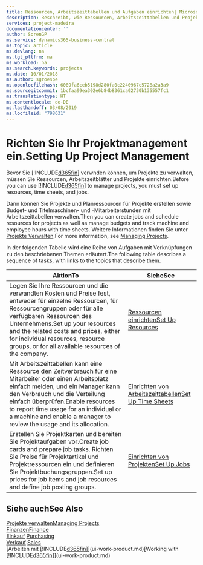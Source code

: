 ```yaml
---
title: Ressourcen, Arbeitszeittabellen und Aufgaben einrichten| Microsoft Docs
description: Beschreibt, wie Ressourcen, Arbeitszeittabellen und Projekte eingerichtet werden, um Projekte zu verwalten.
services: project-madeira
documentationcenter: ''
author: SorenGP
ms.service: dynamics365-business-central
ms.topic: article
ms.devlang: na
ms.tgt_pltfrm: na
ms.workload: na
ms.search.keywords: projects
ms.date: 10/01/2018
ms.author: sgroespe
ms.openlocfilehash: 6089fa6ceb5198d280fa0c2240967c5728a2a3a9
ms.sourcegitcommit: 1bcfaa99ea302e6b84b8361ca02730b135557fc1
ms.translationtype: HT
ms.contentlocale: de-DE
ms.lasthandoff: 03/08/2019
ms.locfileid: "798631"
---
```

# <a name="setting-up-project-management"></a><span data-ttu-id="99cc6-103">Richten Sie Ihr Projektmanagement ein.</span><span class="sxs-lookup"><span data-stu-id="99cc6-103">Setting Up Project Management</span></span>
<span data-ttu-id="99cc6-104">Bevor Sie [!INCLUDE[d365fin](includes/d365fin_md.md)] verwnden können, um Projekte zu verwalten, müssen Sie Ressourcen, Arbeitszeitblätter und Projekte einrichten.</span><span class="sxs-lookup"><span data-stu-id="99cc6-104">Before you can use [!INCLUDE[d365fin](includes/d365fin_md.md)] to manage projects, you must set up resources, time sheets, and jobs.</span></span>

<span data-ttu-id="99cc6-105">Dann können Sie Projekte und Planressourcen für Projekte erstellen sowie Budget- und Titelmaschinen- und -Mitarbeiterstunden mit Arbeitszeittabellen verwalten.</span><span class="sxs-lookup"><span data-stu-id="99cc6-105">Then you can create jobs and schedule resources for projects as well as manage budgets and track machine and employee hours with time sheets.</span></span> <span data-ttu-id="99cc6-106">Weitere Informationen finden Sie unter [Projekte Verwalten](projects-manage-projects.md).</span><span class="sxs-lookup"><span data-stu-id="99cc6-106">For more information, see [Managing Projects](projects-manage-projects.md).</span></span>  

<span data-ttu-id="99cc6-107">In der folgenden Tabelle wird eine Reihe von Aufgaben mit Verknüpfungen zu den beschriebenen Themen erläutert.</span><span class="sxs-lookup"><span data-stu-id="99cc6-107">The following table describes a sequence of tasks, with links to the topics that describe them.</span></span>

| <span data-ttu-id="99cc6-108">Aktion</span><span class="sxs-lookup"><span data-stu-id="99cc6-108">To</span></span> | <span data-ttu-id="99cc6-109">Siehe</span><span class="sxs-lookup"><span data-stu-id="99cc6-109">See</span></span> |
| --- | --- |
| <span data-ttu-id="99cc6-110">Legen Sie Ihre Ressourcen und die verwandten Kosten und Preise fest, entweder für einzelne Ressourcen, für Ressourcengruppen oder für alle verfügbaren Ressourcen des Unternehmens.</span><span class="sxs-lookup"><span data-stu-id="99cc6-110">Set up your resources and the related costs and prices, either for individual resources, resource groups, or for all available resources of the company.</span></span> |[<span data-ttu-id="99cc6-111">Ressourcen einrichten</span><span class="sxs-lookup"><span data-stu-id="99cc6-111">Set Up Resources</span></span>](projects-how-setup-resources.md) |
| <span data-ttu-id="99cc6-112">Mit Arbeitszeittabellen kann eine Ressource den Zeitverbrauch für eine Mitarbeiter oder einen Arbeitsplatz einfach melden, und ein Manager kann den Verbrauch und die Verteilung einfach überprüfen.</span><span class="sxs-lookup"><span data-stu-id="99cc6-112">Enable resources to report time usage for an individual or a machine and enable a manager to review the usage and its allocation.</span></span> |[<span data-ttu-id="99cc6-113">Einrichten von Arbeitszeittabellen</span><span class="sxs-lookup"><span data-stu-id="99cc6-113">Set Up Time Sheets</span></span>](projects-how-setup-time-sheets.md) |
| <span data-ttu-id="99cc6-114">Erstellen Sie Projektkarten und bereiten Sie Projektaufgaben vor.</span><span class="sxs-lookup"><span data-stu-id="99cc6-114">Create job cards and prepare job tasks.</span></span> <span data-ttu-id="99cc6-115">Richten Sie Preise für Projektartikel und Projektressourcen ein und definieren Sie Projektbuchungsgruppen.</span><span class="sxs-lookup"><span data-stu-id="99cc6-115">Set up prices for job items and job resources and define job posting groups.</span></span> |[<span data-ttu-id="99cc6-116">Einrichten von Projekten</span><span class="sxs-lookup"><span data-stu-id="99cc6-116">Set Up Jobs</span></span>](projects-how-setup-jobs.md) |

## <a name="see-also"></a><span data-ttu-id="99cc6-117">Siehe auch</span><span class="sxs-lookup"><span data-stu-id="99cc6-117">See Also</span></span>
[<span data-ttu-id="99cc6-118">Projekte verwalten</span><span class="sxs-lookup"><span data-stu-id="99cc6-118">Managing Projects</span></span>](projects-manage-projects.md)  
[<span data-ttu-id="99cc6-119">Finanzen</span><span class="sxs-lookup"><span data-stu-id="99cc6-119">Finance</span></span>](finance.md)  
<span data-ttu-id="99cc6-120">[Einkauf](purchasing-manage-purchasing.md)       </span><span class="sxs-lookup"><span data-stu-id="99cc6-120">[Purchasing](purchasing-manage-purchasing.md)       </span></span>  
<span data-ttu-id="99cc6-121">[Verkauf](sales-manage-sales.md)   </span><span class="sxs-lookup"><span data-stu-id="99cc6-121">[Sales](sales-manage-sales.md)   </span></span>  
<span data-ttu-id="99cc6-122">[Arbeiten mit [!INCLUDE[d365fin](includes/d365fin_md.md)]](ui-work-product.md)</span><span class="sxs-lookup"><span data-stu-id="99cc6-122">[Working with [!INCLUDE[d365fin](includes/d365fin_md.md)]](ui-work-product.md)</span></span>  
